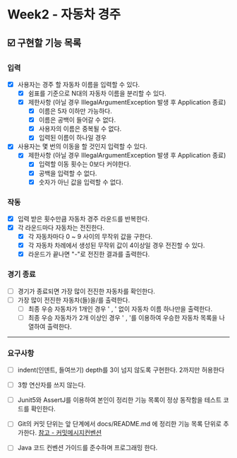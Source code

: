 # Week2 - 자동차 경주

## ☑️ 구현할 기능 목록

### 입력
- [x] 사용자는 경주 할 자동차 이름을 입력할 수 있다.
    - [x] 쉼표를 기준으로 N대의 자동차 이름을 분리할 수 있다.
    - [x] 제한사항 (아닐 경우 IllegalArgumentException 발생 후 Application 종료)
        - [x] 이름은 5자 이하만 가능하다.
        - [x] 이름은 공백이 들어갈 수 없다.
        - [x] 사용자의 이름은 중복될 수 없다.
        - [x] 입력된 이름이 하나일 경우 
- [x] 사용자는 몇 번의 이동을 할 것인지 입력할 수 있다.
    - [x] 제한사항 (아닐 경우 IllegalArgumentException 발생 후 Application 종료)
        - [x] 입력할 이동 횟수는 0보다 커야한다.
        - [x] 공백을 입력할 수 없다.
        - [x] 숫자가 아닌 값을 입력할 수 없다.

### 작동
- [x] 입력 받은 횟수만큼 자동차 경주 라운드를 반복한다.
- [x] 각 라운드마다 자동차는 전진한다.
    - [x] 각 자동차마다 0 ~ 9 사이의 무작위 값을 구한다.
    - [x] 각 자동차 차례에서 생성된 무작위 값이 4이상일 경우 전진할 수 있다.
    - [x] 라운드가 끝나면 "-"로 전진한 결과를 출력한다.

### 경기 종료
- [ ] 경기가 종료되면 가장 많이 전진한 자동차를 확인한다.
- [ ] 가장 많이 전진한 자동차(들)을/를 출력한다.
    - [ ] 최종 우승 자동차가 1개인 경우 ' , ' 없이 자동차 이름 하나만을 출력한다.
    - [ ] 최종 우승 자동차가 2개 이상인 경우 ' , '를 이용하여 우승한 자동차 목록을 나열하여 출력한다.

---

### 요구사항
- [ ] indent(인덴트, 들여쓰기) depth를 3이 넘지 않도록 구현한다. 2까지만 허용한다
- [ ] 3항 연산자를 쓰지 않는다.
- [ ] Junit5와 AssertJ를 이용하여 본인이 정리한 기능 목록이 정상 동작함을 테스트 코드를 확인한다.
- [ ] Git의 커밋 단위는 앞 단계에서 docs/README.md 에 정리한 기능 목록 단위로 추가한다. [참고 - 커밋메시지컨벤션](https://gist.github.com/stephenparish/9941e89d80e2bc58a153)
- [ ] Java 코드 컨벤션 가이드를 준수하며 프로그래밍 한다. 

